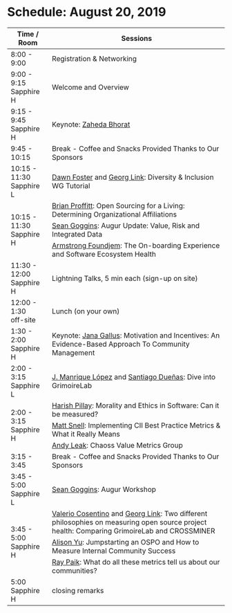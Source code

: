 # Schedule: August 20, 2019
<div>
<table>
<thead><tr><th>Time / Room</th><th>Sessions</th></tr></thead><tbody>
 <tr><td>8:00 - 9:00</td><td>Registration & Networking</td></tr>
 <tr><td>9:00 - 9:15<br>Sapphire H</td><td>Welcome and Overview </td></tr>
 <tr><td>9:15 - 9:45<br>Sapphire H</td><td>Keynote: <a href="#user-content-zaheda-bhorat">Zaheda Bhorat</a></td></tr>
 <tr><td>9:45 - 10:15 </td><td>Break - Coffee and Snacks Provided Thanks to Our Sponsors</td></tr>
  <tr><td>10:15 - 11:30<br>Sapphire L</td><td><a href="#user-content-dawn-foster">Dawn Foster</a> and <a href="#user-content-georg-link">Georg Link</a>: Diversity & Inclusion WG Tutorial</td></tr>
 <tr><td rowspan=3>10:15 - 11:30<br>Sapphire H</td><td><a href="#user-content-brian-proffitt">Brian Proffitt</a>: Open Sourcing for a Living: Determining Organizational Affiliations</td></tr>
 <tr><td><a href="#user-content-sean-goggins">Sean Goggins</a>: Augur Update: Value, Risk and Integrated Data</td></tr>
 <tr><td><a href="#user-content-armstrong-foundjem">Armstrong Foundjem</a>: The On-boarding Experience and Software Ecosystem Health</td></tr>
 <tr><td>11:30 - 12:00<br>Sapphire H</td><td>Lightning Talks, 5 min each (sign-up on site)</td></tr>
 <tr><td>12:00 - 1:30<br>off-site</td><td>Lunch (on your own)</td></tr>
 <tr><td>1:30 - 2:00<br>Sapphire H</td><td>Keynote: <a href="#user-content-jana-gallus">Jana Gallus</a>: Motivation and Incentives: An Evidence-Based Approach To Community Management</td></tr>
  <tr><td>2:00 - 3:15<br>Sapphire L</td><td><a href="#user-content-j-manrique-lopez">J. Manrique López</a> and <a href="#user-content-santiago-dueñas">Santiago Dueñas</a>: Dive into GrimoireLab</td></tr>
 <tr><td rowspan=3>2:00 - 3:15<br>Sapphire H</td><td><a href="#user-content-harish-pillay">Harish Pillay</a>: Morality and Ethics in Software: Can it be measured?</td></tr>
 <tr><td><a href="#user-content-matt-snell">Matt Snell</a>: Implementing CII Best Practice Metrics & What it Really Means</td></tr>
 <tr><td><a href="#user-content-andy-leak">Andy Leak</a>: Chaoss Value Metrics Group</td></tr>
 <tr><td>3:15 - 3:45</td><td>Break - Coffee and Snacks Provided Thanks to Our Sponsors</td></tr>
 <tr><td>3:45 - 5:00<br>Sapphire L</td><td><a href="#user-content-sean-goggins">Sean Goggins</a>: Augur Workshop</td></tr>
 <tr><td rowspan=3>3:45 - 5:00<br>Sapphire H</td><td><a href="#user-content-valerio-cosentino">Valerio Cosentino</a> and <a href="#user-content-georg-link">Georg Link</a>: Two different philosophies on measuring open source project health: Comparing GrimoireLab and CROSSMINER</td></tr>
 <tr><td><a href="#user-content-alison-yu">Alison Yu</a>: Jumpstarting an OSPO and How to Measure Internal Community Success</td></tr>
 <tr><td><a href="#user-content-ray-paik">Ray Paik</a>: What do all these metrics tell us about our communities?</tr>
 <tr><td>5:00<br>Sapphire H</td><td>closing remarks</td></tr>
</tbody></table>
</div>
